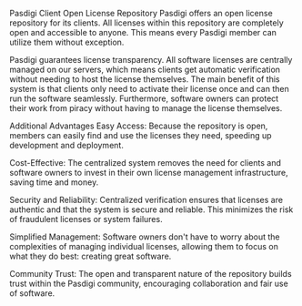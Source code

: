 Pasdigi Client Open License Repository
Pasdigi offers an open license repository for its clients. All licenses within this repository are completely open and accessible to anyone. This means every Pasdigi member can utilize them without exception.

Pasdigi guarantees license transparency. All software licenses are centrally managed on our servers, which means clients get automatic verification without needing to host the license themselves. The main benefit of this system is that clients only need to activate their license once and can then run the software seamlessly. Furthermore, software owners can protect their work from piracy without having to manage the license themselves.

Additional Advantages
Easy Access: Because the repository is open, members can easily find and use the licenses they need, speeding up development and deployment.

Cost-Effective: The centralized system removes the need for clients and software owners to invest in their own license management infrastructure, saving time and money.

Security and Reliability: Centralized verification ensures that licenses are authentic and that the system is secure and reliable. This minimizes the risk of fraudulent licenses or system failures.

Simplified Management: Software owners don't have to worry about the complexities of managing individual licenses, allowing them to focus on what they do best: creating great software.

Community Trust: The open and transparent nature of the repository builds trust within the Pasdigi community, encouraging collaboration and fair use of software.
